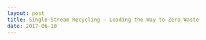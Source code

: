 ```yaml
---
layout: post
title: Single-Stream Recycling — Leading the Way to Zero Waste
date: 2017-06-10
---
```


